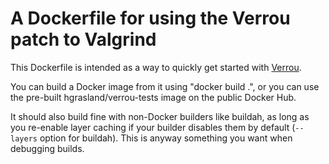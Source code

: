 # A Dockerfile for using the Verrou patch to Valgrind

This Dockerfile is intended as a way to quickly get started with
[Verrou](https://github.com/edf-hpc/verrou).

You can build a Docker image from it using "docker build .", or you can use the
pre-built hgrasland/verrou-tests image on the public Docker Hub.

It should also build fine with non-Docker builders like buildah, as long as you
re-enable layer caching if your builder disables them by default (`--layers`
option for buildah). This is anyway something you want when debugging builds.
